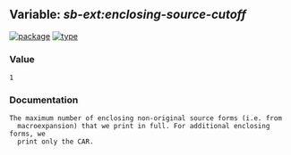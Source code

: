 ## Variable: ***sb-ext:*enclosing-source-cutoff****
[![package](https://img.shields.io/badge/Package-SB--EXT-5f9ea0.svg?style=social&colorA=999999)](../) [![type](https://img.shields.io/badge/Type-Variable-5f9ea0.svg?style=social&colorA=999999)](../#variable) 
### Value
```
1
```
### Documentation
```
The maximum number of enclosing non-original source forms (i.e. from
  macroexpansion) that we print in full. For additional enclosing forms, we
  print only the CAR.
```
